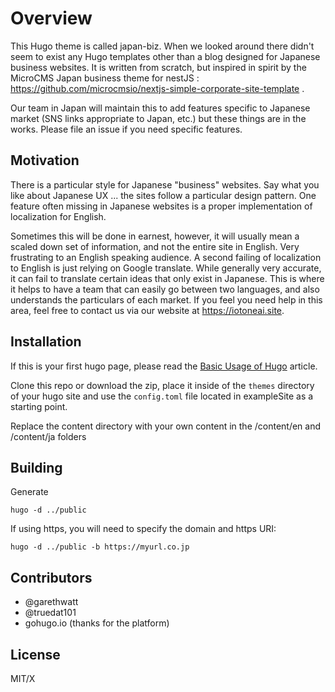 # Overview

This Hugo theme is called japan-biz.  When we looked around there didn't seem to exist any Hugo templates other than a blog designed for Japanese business websites.  It is written from scratch, but inspired in spirit by the MicroCMS Japan business theme for nestJS : https://github.com/microcmsio/nextjs-simple-corporate-site-template .

Our team in Japan will maintain this to add features specific to Japanese market (SNS links appropriate to Japan, etc.) but these things are in the works.  Please file an issue if you need specific features.

## Motivation

There is a particular style for Japanese "business" websites.  Say what you like about Japanese UX ... the sites follow a particular design pattern.  One feature often missing in Japanese websites is a proper implementation of localization for English. 

Sometimes this will be done in earnest, however, it will usually mean a scaled down set of information, and not the entire site in English.  Very frustrating to an English speaking audience.  A second failing of localization to English is just relying on Google translate.  While generally very accurate, it can fail to translate certain ideas that only exist in Japanese.  This is where it helps to have a team that can easily go between two languages, and also understands the particulars of each market.  If you feel you need help in this area, feel free to contact us via our website at https://iotoneai.site.

## Installation

If this is your first hugo page, please read the [Basic Usage of Hugo](https://gohugo.io/getting-started/usage/) article.

Clone this repo or download the zip, place it inside of the `themes` directory
of your hugo site and use the `config.toml` file located in exampleSite as a starting point.

Replace the content directory with your own content in the /content/en and /content/ja folders

## Building

Generate


    hugo -d ../public

If using https, you will need to specify the domain and https URI:

    hugo -d ../public -b https://myurl.co.jp

## Contributors

- @garethwatt
- @truedat101
- gohugo.io (thanks for the platform)

## License

MIT/X
